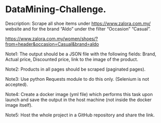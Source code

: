 # DataMining-Challenge.

Description:
Scrape all shoe items under https://www.zalora.com.my/ 
website and for the brand “Aldo” under the filter “Occasion” “Casual”.

https://www.zalora.com.my/women/shoes/?from=header&occasion=Casual&brand=aldo

Note1: The output should be a JSON file with the following fields:
Brand, Actual price, Discounted price, link to the image of the product.

Note2: Products in all pages should be scraped (paginated pages).

Note3: Use python Requests module to do this only. (Selenium is not accepted).

Note4: Create a docker image (yml file) which performs this task upon launch and save the output in the host machine (not inside the docker image itself).

Note5: Host the whole project in a GitHub repository and share the link.
